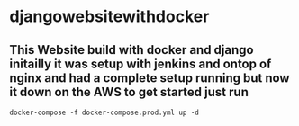 # djangowebsitewithdocker
## This Website build with docker and django initailly it was setup with jenkins and ontop of nginx and had a complete setup running but now it down on the AWS to get started just run 
`docker-compose -f docker-compose.prod.yml up -d`
